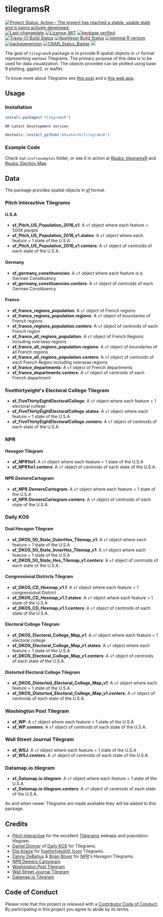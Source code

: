 
<!-- README.md is generated from README.Rmd. Please edit that file -->
tilegramsR
==========

[![Project Status: Active – The project has reached a stable, usable state and is being actively developed.](http://www.repostatus.org/badges/latest/active.svg)](http://www.repostatus.org/#active) [![Last-changedate](https://img.shields.io/badge/last%20change-2017--04--10-green.svg)](/commits/master) [![License: MIT](https://img.shields.io/badge/License-MIT-yellow.svg)](https://opensource.org/licenses/MIT) [![keybase verified](https://img.shields.io/badge/keybase-verified-brightgreen.svg)](https://gist.github.com/bhaskarvk/46fbf2ba7b5713151d7e) [![Travis-CI Build Status](https://travis-ci.org/bhaskarvk/tilegramsR.svg?branch=master)](https://travis-ci.org/bhaskarvk/tilegramsR) [![AppVeyor Build Status](https://ci.appveyor.com/api/projects/status/github/bhaskarvk/tilegramsR?branch=master&svg=true)](https://ci.appveyor.com/project/bhaskarvk/tilegramsR) [![minimal R version](https://img.shields.io/badge/R%3E%3D-3.1.0-6666ff.svg)](https://cran.r-project.org/) [![packageversion](https://img.shields.io/badge/Package%20version-0.2.0-orange.svg?style=flat-square)](commits/master) [![CRAN\_Status\_Badge](http://www.r-pkg.org/badges/version/tilegramsR)](https://cran.r-project.org/package=tilegramsR) [![](http://cranlogs.r-pkg.org/badges/grand-total/tilegramsR)](http://cran.rstudio.com/web/packages/tilegramsR/index.html)

The goal of `tilegramsR` package is to provide R spatial objects in `sf` format representing various Tilegrams. The primary purpose of this data is to be used for data visualization. The objects provided can be plotted using base R plotting, ggplot2, or leaflet.

To know more about Tilegrams see [this post](https://github.com/PitchInteractiveInc/tilegrams/blob/master/MANUAL.md) and a [this web app](https://pitchinteractiveinc.github.io/tilegrams/).

Usage
-----

### Installation

``` r
install.packages('tilegramsR')

OR Latest Development version

devtools::install_github('bhaskarvk/tilegramsR')
```

### Example Code

Check out `inst\examples` folder, or see it in action at [Rpubs: tilegramsR](http://rpubs.com/bhaskarvk/tilegramsR) and [Rpubs: Election Map](http://rpubs.com/bhaskarvk/electoral-Map-2016).

Data
----

The package provides spatial objects in [sf](https://github.com/edzer/sfr) format.

### Pitch Interactive Tilegrams

#### U.S.A

-   **sf\_Pitch\_US\_Population\_2016\_v1**: A `sf` object where each feature = 500K people
-   **sf\_Pitch\_US\_Population\_2016\_v1.states**: A `sf` object where each feature = 1 state of the U.S.A
-   **sf\_Pitch\_US\_Population\_2016\_v1.centers**: A `sf` object of centroids of each state of the U.S.A.

#### Germany

-   **sf\_germany\_constituencies**: A `sf` object where each feature is a German Constituency
-   **sf\_germany\_constituencies.centers**: A `sf` object of centroids of each German Constituency

#### France

-   **sf\_france\_regions\_population**: A `sf` object of French regions
-   **sf\_france\_regions\_population.regions**: A `sf` object of boundaries of French regions
-   **sf\_france\_regions\_population.centers**: A `sf` object of centroids of each French region
-   **sf\_france\_all\_regions\_population**: A `sf` object of French Regions including overseas regions
-   **sf\_france\_all\_regions\_population.regions**: A `sf` object of boundaries of all French regions
-   **sf\_france\_all\_regions\_population.centers**: A `sf` object of centroids of each French Region including overseas regions
-   **sf\_france\_departments**: A `sf` object of French departments
-   **sf\_france\_departments.centers**: A `sf` object of centroids of each French department

### fivethirtyeight's Electoral College Tilegram

-   **sf\_FiveThirtyEightElectoralCollege**: A `sf` object where each feature = 1 electoral college
-   **sf\_FiveThirtyEightElectoralCollege.states**: A `sf` object where each feature = 1 state of the U.S.A
-   **sf\_FiveThirtyEightElectoralCollege.centers**: A `sf` object of centroids of each state of the U.S.A.

### NPR

#### Hexagon Tilegram

-   **sf\_NPR1to1**: A `sf` object where each feature = 1 state of the U.S.A
-   **sf\_NPR1to1.centers**: A `sf` object of centroids of each state of the U.S.A.

#### NPR.DemersCartogram

-   **sf\_NPR.DemersCartogram**: A `sf` object where each feature = 1 state of the U.S.A
-   **sf\_NPR.DemersCartogram.centers**: A `sf` object of centroids of each state of the U.S.A.

### Daily KOS

#### Dual Hexagon Tilegram

-   **sf\_DKOS\_50\_State\_OuterHex\_Tilemap\_v1**: A `sf` object where each feature = 1 state of the U.S.A
-   **sf\_DKOS\_50\_State\_InnerHex\_Tilemap\_v1**: A `sf` object where each feature = 1 state of the U.S.A
-   **sf\_DKOS\_50\_State\_Hex\_Tilemap\_v1.centers**: A `sf` object of centroids of each state of the U.S.A.

#### Congressional Districts Tilegram

-   **sf\_DKOS\_CD\_Hexmap\_v1.1**: A `sf` object where each feature = 1 congressional District
-   **sf\_DKOS\_CD\_Hexmap\_v1.1.states**: A `sf` object where each feature = 1 state of the U.S.A
-   **sf\_DKOS\_CD\_Hexmap\_v1.1.centers**: A `sf` object of centroids of each state of the U.S.A.

#### Electoral College Tilegram

-   **sf\_DKOS\_Electoral\_College\_Map\_v1**: A `sf` object where each feature = 1 electoral college
-   **sf\_DKOS\_Electoral\_College\_Map\_v1.states**: A `sf` object where each feature = 1 state of the U.S.A
-   **sf\_DKOS\_Electoral\_College\_Map\_v1.centers**: A `sf` object of centroids of each state of the U.S.A.

#### Distorted Electoral College Tilegram

-   **sf\_DKOS\_Distorted\_Electoral\_College\_Map\_v1**: A `sf` object where each feature = 1 state of the U.S.A
-   **sf\_DKOS\_Distorted\_Electoral\_College\_Map\_v1.centers**: A `sf` object of centroids of each state of the U.S.A.

### Washington Post Tilegram

-   **sf\_WP**: A `sf` object where each feature = 1 state of the U.S.A
-   **sf\_WP.centers**: A `sf` object of centroids of each state of the U.S.A.

### Wall Street Journal Tilegram

-   **sf\_WSJ**: A `sf` object where each feature = 1 state of the U.S.A
-   **sf\_WSJ.centers**: A `sf` object of centroids of each state of the U.S.A.

### Datamap.io.tilegram

-   **sf\_Datamap.io.tilegram**: A `sf` object where each feature = 1 state of the U.S.A
-   **sf\_Datamap.io.tilegram.centers**: A `sf` object of centroids of each state of the U.S.A.

As and when newer Tilegrams are made available they will be added to this package.

Credits
-------

-   [Pitch Interactive](https://twitter.com/pitchinc) for the excellent [Tilegrams](https://pitchinteractiveinc.github.io/tilegrams/) webapp and population tilegram.
-   [Daniel Donner](https://twitter.com/donnermaps) of [Daily KOS](https://refinery.dailykosbeta.com/elections-maps) for Tilegrams.
-   [Ella Koeze](https://twitter.com/ellawinthrop) for [fivethirtyeight\[.\]com](https://projects.fivethirtyeight.com/2016-election-forecast/) Tilegrams.
-   [Danny DeBelius](https://twitter.com/dannydb) & [Brian Boyer](https://twitter.com/brianboyer) for [NPR](http://blog.apps.npr.org/2015/05/11/hex-tile-maps.html)'s Hexagon Tilegrams.
-   [NPR Demers Cartogram](http://www.npr.org/2016/10/18/498406765/npr-battleground-map-hillary-clinton-is-winning-and-its-not-close)
-   [Washington Post Tilegram](https://www.washingtonpost.com/graphics/politics/2016-election/50-state-poll/)
-   [Wall Street Journal Tilegram](http://graphics.wsj.com/elections/2016/2016-electoral-college-map-predictions/)
-   [Datamap.io Tilegram](https://elections.datamap.io/us/2016/09/23/electoral_college_forecast)

Code of Conduct
---------------

Please note that this project is released with a [Contributor Code of Conduct](CONDUCT.md). By participating in this project you agree to abide by its terms.
